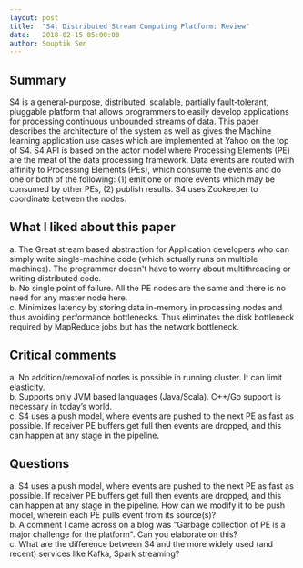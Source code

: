 ```yaml
---
layout: post
title:  "S4: Distributed Stream Computing Platform: Review"
date:   2018-02-15 05:00:00
author: Souptik Sen
---
```


## Summary
<p>
S4 is a general-purpose, distributed, scalable, partially fault-tolerant, pluggable platform that allows programmers to easily develop applications for processing continuous unbounded streams of data. This paper describes the architecture of the system as well as gives the Machine learning application use cases which are implemented at Yahoo on the top of S4. S4 API is based on the actor model where Processing Elements (PE) are the meat of the data processing framework. Data events are routed with affinity to Processing Elements (PEs), which consume the events and do one or both of the following: (1) emit one or more events which may be consumed by other PEs, (2) publish results. S4 uses Zookeeper to coordinate between the nodes.
</p>


## What I liked about this paper
<p>
a.  The Great stream based abstraction for Application developers who can simply write single-machine code (which actually runs on multiple machines). The programmer doesn't have to worry about multithreading or writing distributed code.<br>
b.  No single point of failure. All the PE nodes are the same and there is no need for any master node here.<br>
c.  Minimizes latency by storing data in-memory in processing nodes and thus avoiding performance bottlenecks. Thus eliminates the disk bottleneck required by MapReduce jobs but has the network bottleneck.
</p>

## Critical comments
<p>
a.  No addition/removal of nodes is possible in running cluster. It can limit elasticity. <br>
b.  Supports only JVM based languages (Java/Scala). C++/Go support is necessary in today’s world.<br>
c.  S4 uses a push model, where events are pushed to the next PE as fast as possible. If receiver PE buffers get full then events are dropped, and this can happen at any stage in the pipeline.
</p>


## Questions
<p>
a.  S4 uses a push model, where events are pushed to the next PE as fast as possible. If receiver PE buffers get full then events are dropped, and this can happen at any stage in the pipeline. How can we modify it to be push model, wherein each PE pulls event from its source(s)?<br>
b.  A comment I came across on a blog was "Garbage collection of PE is a major challenge for the platform". Can you elaborate on this?<br>
c.  What are the difference between S4 and the more widely used (and recent) services like Kafka, Spark streaming?

</p>

